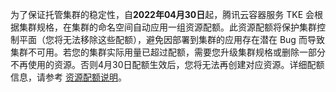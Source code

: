为了保证托管集群的稳定性，自**2022年04月30日**起，腾讯云容器服务 TKE 会根据集群规格，在集群的命名空间自动应用一组资源配额。此资源配额将保护集群控制平面（您将无法移除这些配额），避免因部署到集群的应用存在潜在 Bug 而导致集群不可用。若您的集群实际用量已超过配额，需要您升级集群规格或删除一部分不再使用的资源。否则4月30日配额生效后，您将无法再创建对应资源。详细配额信息，请参考 [资源配额说明](https://cloud.tencent.com/document/product/457/9087#.E8.B5.84.E6.BA.90.E9.99.90.E5.88.B6.E8.AF.B4.E6.98.8E)。
